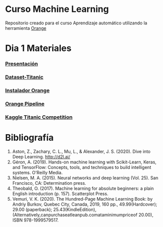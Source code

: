 # Curso Machine Learning
Repositorio creado para el curso Aprendizaje automático utilizando la herramienta [Orange](https://orangedatamining.com/) 

# Dia 1  Materiales
### [Presentación](https://www.researchgate.net/profile/Maikel-Leyva-Vazquez/publication/351117911_Aprendizaje_automatico_1-_Curso_de_Actualizacion_Docente/links/60887cf6907dcf667bcac6d0/Aprendizaje-automatico-1-Curso-de-Actualizacion-Docente.pdf?_sg%5B0%5D=2KXzcHilk1ZEN0uscFiLnABD2mp9uNdt5FdWrD9LseFt5GCiT-uKyHxzF8lEU2k6TnMi2srLX1NhY19E0yoTiQ.7vG-LcHQDeLj-ELrgOdX4cfhTTmSQ6n1vz4CEDvgrnkJrlVZ_vVGwdxzxa1b28YTOYdqNzWwMA0gPCH9LegfCQ&_sg%5B1%5D=fRLSgmDBp4eo7zID6VVI8FHS3Kn9BKiABiPdQQE5quN8p0sLp-UMZZ7VFiVyPRfLXZyUBOkoEpUF2VQ50QIfCStklXoPNUFdSlNKtu63GtGP.7vG-LcHQDeLj-ELrgOdX4cfhTTmSQ6n1vz4CEDvgrnkJrlVZ_vVGwdxzxa1b28YTOYdqNzWwMA0gPCH9LegfCQ&_iepl=)
### [Dataset-Titanic](https://github.com/mleyvaz/CursoMachineLearning/blob/main/TitanicDataset.rar?raw=true)
### [Instalador Orange](https://orangedatamining.com/download/#windows)
### [Orange Pipeline](https://github.com/mleyvaz/CursoMachineLearning/raw/main/titanic.ows)
### [Kaggle Titanic Competition](https://www.kaggle.com/c/titanic/overview)

# Bibliografía
1.	Aston, Z., Zachary, C. L., Mu, L., & Alexander, J. S. (2020). Dive into Deep Learning. http://d2l.ai/
2.	Géron, A. (2019). Hands-on machine learning with Scikit-Learn, Keras, and TensorFlow: Concepts, tools, and techniques to build intelligent systems. O'Reilly Media.
3.	Nielsen, M. A. (2015). Neural networks and deep learning (Vol. 25). San Francisco, CA: Determination press.
4.	Theobald, O. (2017). Machine learning for absolute beginners: a plain English introduction (p. 157). Scatterplot Press.
5.	Vemuri, V. K. (2020). The Hundred-Page Machine Learning Book: by Andriy Burkov, Quebec City, Canada, 2019, 160 pp., 49.99(Hardcover); 29.00 (paperback); 25.43(KindleEdition),(Alternatively,canpurchaseatleanpub.comataminimumpriceof 20.00), ISBN 978-1999579517.

